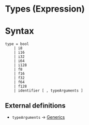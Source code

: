 # Types (Expression)

# Syntax

```ebnf
type = bool
    | i8
    | i16
    | i32
    | i64
    | i128
    | f8
    | f16
    | f32
    | f64
    | f128
    | identifier [ , typeArguments ]
```

## External definitions
* `typeArguments` -> [Generics](generics.md)

